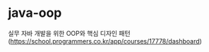 # java-oop
실무 자바 개발을 위한 OOP와 핵심 디자인 패턴 (https://school.programmers.co.kr/app/courses/17778/dashboard)
